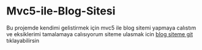 # Mvc5-ile-Blog-Sitesi

Bu projemde kendimi gelistirmek için mvc5 ile blog sitemi yapmaya calıstım ve eksiklerimi tamalamaya calısıyorum
siteme ulasmak icin <a href="https://berkayyolcu.com/">blog siteme git</a> tıklayabilirsin

